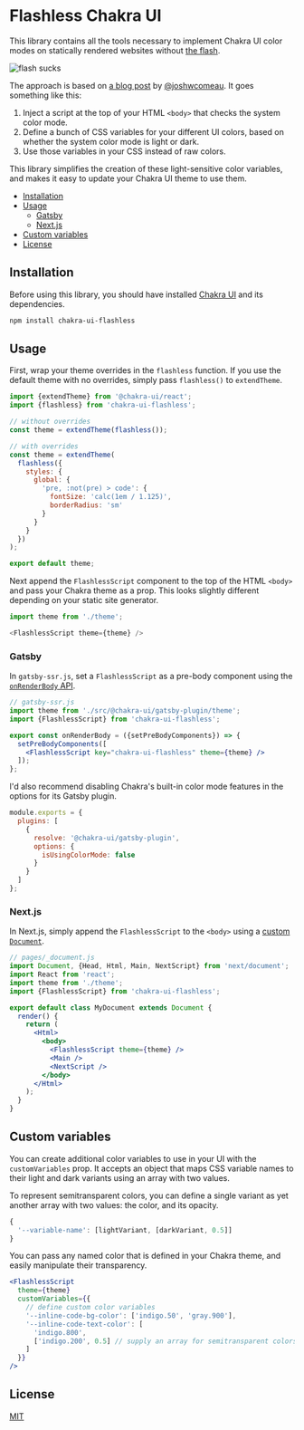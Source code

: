 # Flashless Chakra UI

This library contains all the tools necessary to implement Chakra UI color modes on statically rendered websites without [the flash](https://github.com/chakra-ui/chakra-ui/issues/1878).

![flash sucks](https://media.giphy.com/media/hXPbekQiT94VkIR4To/giphy.gif)

The approach is based on [a blog post](https://www.joshwcomeau.com/react/dark-mode/) by [@joshwcomeau](https://github.com/joshwcomeau). It goes something like this:

1. Inject a script at the top of your HTML `<body>` that checks the system color mode.
2. Define a bunch of CSS variables for your different UI colors, based on whether the system color mode is light or dark.
3. Use those variables in your CSS instead of raw colors.

This library simplifies the creation of these light-sensitive color variables, and makes it easy to update your Chakra UI theme to use them.

- [Installation](#installation)
- [Usage](#usage)
  - [Gatsby](#gatsby)
  - [Next.js](#nextjs)
- [Custom variables](#custom-variables)
- [License](#license)

## Installation

Before using this library, you should have installed [Chakra UI](https://chakra-ui.com/docs/getting-started#installation) and its dependencies.

```bash
npm install chakra-ui-flashless
```

## Usage

First, wrap your theme overrides in the `flashless` function. If you use the default theme with no overrides, simply pass `flashless()` to `extendTheme`.

```js
import {extendTheme} from '@chakra-ui/react';
import {flashless} from 'chakra-ui-flashless';

// without overrides
const theme = extendTheme(flashless());

// with overrides
const theme = extendTheme(
  flashless({
    styles: {
      global: {
        'pre, :not(pre) > code': {
          fontSize: 'calc(1em / 1.125)',
          borderRadius: 'sm'
        }
      }
    }
  })
);

export default theme;
```

Next append the `FlashlessScript` component to the top of the HTML `<body>` and pass your Chakra theme as a prop. This looks slightly different depending on your static site generator.

```js
import theme from './theme';

<FlashlessScript theme={theme} />
```

### Gatsby

In `gatsby-ssr.js`, set a `FlashlessScript` as a pre-body component using the [`onRenderBody` API](https://www.gatsbyjs.com/docs/reference/config-files/gatsby-ssr/#onRenderBody).

```jsx
// gatsby-ssr.js
import theme from './src/@chakra-ui/gatsby-plugin/theme';
import {FlashlessScript} from 'chakra-ui-flashless';

export const onRenderBody = ({setPreBodyComponents}) => {
  setPreBodyComponents([
    <FlashlessScript key="chakra-ui-flashless" theme={theme} />
  ]);
};
```

I'd also recommend disabling Chakra's built-in color mode features in the options for its Gatsby plugin.

```js
module.exports = {
  plugins: [
    {
      resolve: '@chakra-ui/gatsby-plugin',
      options: {
        isUsingColorMode: false
      }
    }
  ]
};
```

### Next.js

In Next.js, simply append the `FlashlessScript` to the `<body>` using a [custom `Document`](https://nextjs.org/docs/advanced-features/custom-document).

```jsx
// pages/_document.js
import Document, {Head, Html, Main, NextScript} from 'next/document';
import React from 'react';
import theme from './theme';
import {FlashlessScript} from 'chakra-ui-flashless';

export default class MyDocument extends Document {
  render() {
    return (
      <Html>
        <body>
          <FlashlessScript theme={theme} />
          <Main />
          <NextScript />
        </body>
      </Html>
    );
  }
}
```

## Custom variables

You can create additional color variables to use in your UI with the `customVariables` prop. It accepts an object that maps CSS variable names to their light and dark variants using an array with two values.

To represent semitransparent colors, you can define a single variant as yet another array with two values: the color, and its opacity.

```js
{
  '--variable-name': [lightVariant, [darkVariant, 0.5]]
}
```

You can pass any named color that is defined in your Chakra theme, and easily manipulate their transparency.

```jsx
<FlashlessScript
  theme={theme}
  customVariables={{
    // define custom color variables
    '--inline-code-bg-color': ['indigo.50', 'gray.900'],
    '--inline-code-text-color': [
      'indigo.800',
      ['indigo.200', 0.5] // supply an array for semitransparent colors
    ]
  }}
/>
```

## License

[MIT](./LICENSE)
